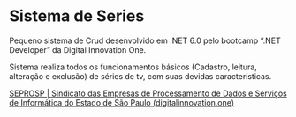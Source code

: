 # Sistema de Series

Pequeno sistema de Crud desenvolvido em .NET 6.0 pelo bootcamp “.NET Developer” da Digital Innovation One.

Sistema realiza todos os funcionamentos básicos (Cadastro, leitura, alteração e exclusão) de séries de tv, com suas devidas características.

[SEPROSP | Sindicato das Empresas de Processamento de Dados e Serviços de Informática do Estado de São Paulo (digitalinnovation.one)](https://seprosp.digitalinnovation.one/lab/criando-um-app-de-cadastro-em-memoria-implementando-crud-de-series-em-net/learning/9432e625-663e-481a-971b-c77a4aa96d16)